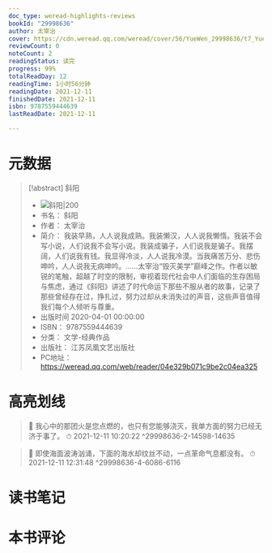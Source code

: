 ```yaml
---
doc_type: weread-highlights-reviews
bookId: "29998636"
author: 太宰治
cover: https://cdn.weread.qq.com/weread/cover/56/YueWen_29998636/t7_YueWen_29998636.jpg
reviewCount: 0
noteCount: 2
readingStatus: 读完
progress: 99%
totalReadDay: 12
readingTime: 1小时56分钟
readingDate: 2021-12-11
finishedDate: 2021-12-11
isbn: 9787559444639
lastReadDate: 2021-12-11

---
```

# 元数据
> [!abstract] 斜阳
> - ![ 斜阳|200](https://cdn.weread.qq.com/weread/cover/56/YueWen_29998636/t7_YueWen_29998636.jpg)
> - 书名： 斜阳
> - 作者： 太宰治
> - 简介： 我装早熟，人人说我成熟。我装懒汉，人人说我懒惰。我装不会写小说，人们说我不会写小说。我装成骗子，人们说我是骗子。我摆阔，人们说我有钱。我显得冷淡，人人说我冷漠。当我痛苦万分、悲伤呻吟，人人说我无病呻吟。……太宰治“毁灭美学”巅峰之作。作者以敏锐的笔触，超越了时空的限制，审视着现代社会中人们面临的生存困局与焦虑，通过《斜阳》讲述了时代命运下那些不服从者的故事，记录了那些曾经存在过，挣扎过，努力过却从未消失过的声音，这些声音值得我们每个人倾听与尊重。
> - 出版时间 2020-04-01 00:00:00
> - ISBN： 9787559444639
> - 分类： 文学-经典作品
> - 出版社： 江苏凤凰文艺出版社
> - PC地址：https://weread.qq.com/web/reader/04e329b071c9be2c04ea325

# 高亮划线



> 📌 我心中的那团火是您点燃的，也只有您能够浇灭，我单方面的努力已经无济于事了。 
> ⏱ 2021-12-11 10:20:22 ^29998636-2-14598-14635



> 📌 即使海面波涛汹涌，下面的海水却纹丝不动，一点革命气息都没有。 
> ⏱ 2021-12-11 12:31:48 ^29998636-4-6086-6116

# 读书笔记

# 本书评论
